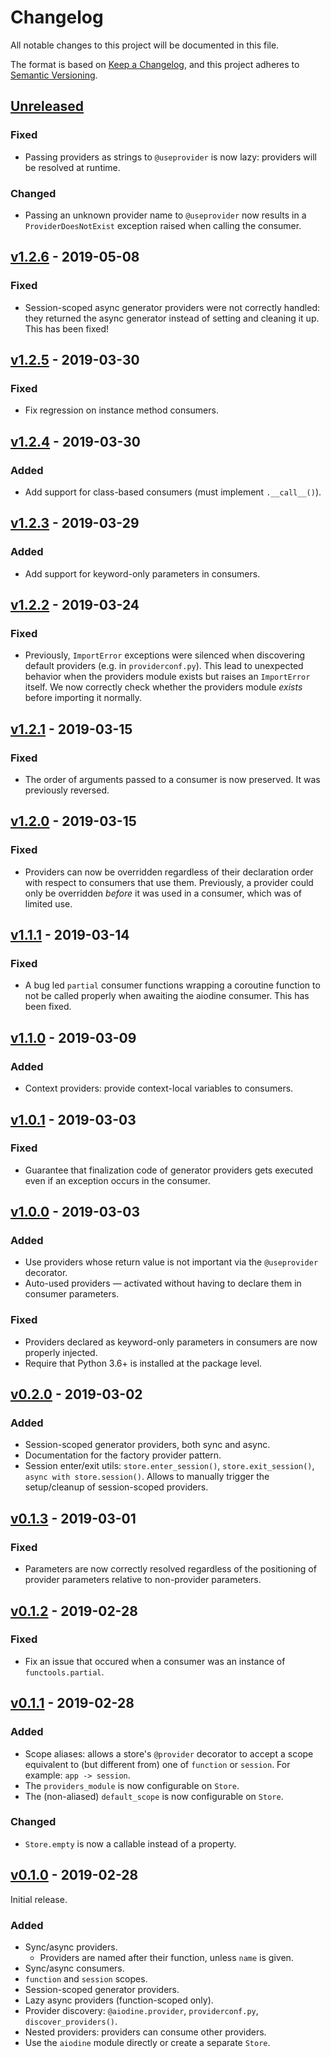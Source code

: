 # Changelog

All notable changes to this project will be documented in this file.

The format is based on [Keep a Changelog](https://keepachangelog.com/en/1.0.0/),
and this project adheres to [Semantic Versioning](https://semver.org/spec/v2.0.0.html).

## [Unreleased]

### Fixed

- Passing providers as strings to `@useprovider` is now lazy: providers will be resolved at runtime.

### Changed

- Passing an unknown provider name to `@useprovider` now results in a `ProviderDoesNotExist` exception raised when calling the consumer.

## [v1.2.6] - 2019-05-08

### Fixed

- Session-scoped async generator providers were not correctly handled: they returned the async generator instead of setting and cleaning it up. This has been fixed!

## [v1.2.5] - 2019-03-30

### Fixed

- Fix regression on instance method consumers.

## [v1.2.4] - 2019-03-30

### Added

- Add support for class-based consumers (must implement `.__call__()`).

## [v1.2.3] - 2019-03-29

### Added

- Add support for keyword-only parameters in consumers.

## [v1.2.2] - 2019-03-24

### Fixed

- Previously, `ImportError` exceptions were silenced when discovering default providers (e.g. in `providerconf.py`). This lead to unexpected behavior when the providers module exists but raises an `ImportError` itself. We now correctly check whether the providers module _exists_ before importing it normally.

## [v1.2.1] - 2019-03-15

### Fixed

- The order of arguments passed to a consumer is now preserved. It was previously reversed.

## [v1.2.0] - 2019-03-15

### Fixed

- Providers can now be overridden regardless of their declaration order with respect to consumers that use them. Previously, a provider could only be overridden _before_ it was used in a consumer, which was of limited use.

## [v1.1.1] - 2019-03-14

### Fixed

- A bug led `partial` consumer functions wrapping a coroutine function to not be called properly when awaiting the aiodine consumer. This has been fixed.

## [v1.1.0] - 2019-03-09

### Added

- Context providers: provide context-local variables to consumers.

## [v1.0.1] - 2019-03-03

### Fixed

- Guarantee that finalization code of generator providers gets executed even if an exception occurs in the consumer.

## [v1.0.0] - 2019-03-03

### Added

- Use providers whose return value is not important via the `@useprovider` decorator.
- Auto-used providers — activated without having to declare them in consumer parameters.

### Fixed

- Providers declared as keyword-only parameters in consumers are now properly injected.
- Require that Python 3.6+ is installed at the package level.

## [v0.2.0] - 2019-03-02

### Added

- Session-scoped generator providers, both sync and async.
- Documentation for the factory provider pattern.
- Session enter/exit utils: `store.enter_session()`, `store.exit_session()`, `async with store.session()`. Allows to manually trigger the setup/cleanup of session-scoped providers.

## [v0.1.3] - 2019-03-01

### Fixed

- Parameters are now correctly resolved regardless of the positioning of provider parameters relative to non-provider parameters.

## [v0.1.2] - 2019-02-28

### Fixed

- Fix an issue that occured when a consumer was an instance of `functools.partial`.

## [v0.1.1] - 2019-02-28

### Added

- Scope aliases: allows a store's `@provider` decorator to accept a scope equivalent to (but different from) one of `function` or `session`. For example: `app -> session`.
- The `providers_module` is now configurable on `Store`.
- The (non-aliased) `default_scope` is now configurable on `Store`.

### Changed

- `Store.empty` is now a callable instead of a property.

## [v0.1.0] - 2019-02-28

Initial release.

### Added

- Sync/async providers.
  - Providers are named after their function, unless `name` is given.
- Sync/async consumers.
- `function` and `session` scopes.
- Session-scoped generator providers.
- Lazy async providers (function-scoped only).
- Provider discovery: `@aiodine.provider`, `providerconf.py`, `discover_providers()`.
- Nested providers: providers can consume other providers.
- Use the `aiodine` module directly or create a separate `Store`.

[unreleased]: https://github.com/bocadilloproject/aiodine/compare/v1.2.6...HEAD
[v1.2.6]: https://github.com/bocadilloproject/aiodine/compare/v1.2.5...v1.2.6
[v1.2.5]: https://github.com/bocadilloproject/aiodine/compare/v1.2.4...v1.2.5
[v1.2.4]: https://github.com/bocadilloproject/aiodine/compare/v1.2.3...v1.2.4
[v1.2.3]: https://github.com/bocadilloproject/aiodine/compare/v1.2.2...v1.2.3
[v1.2.2]: https://github.com/bocadilloproject/aiodine/compare/v1.2.1...v1.2.2
[v1.2.1]: https://github.com/bocadilloproject/aiodine/compare/v1.2.0...v1.2.1
[v1.2.0]: https://github.com/bocadilloproject/aiodine/compare/v1.1.1...v1.2.0
[v1.1.1]: https://github.com/bocadilloproject/aiodine/compare/v1.1.0...v1.1.1
[v1.1.0]: https://github.com/bocadilloproject/aiodine/compare/v1.0.1...v1.1.0
[v1.0.1]: https://github.com/bocadilloproject/aiodine/compare/v1.0.0...v1.0.1
[v1.0.0]: https://github.com/bocadilloproject/aiodine/compare/v0.2.0...v1.0.0
[v0.2.0]: https://github.com/bocadilloproject/aiodine/compare/v0.1.3...v0.2.0
[v0.1.3]: https://github.com/bocadilloproject/aiodine/compare/v0.1.2...v0.1.3
[v0.1.2]: https://github.com/bocadilloproject/aiodine/compare/v0.1.1...v0.1.2
[v0.1.1]: https://github.com/bocadilloproject/aiodine/compare/v0.1.0...v0.1.1
[v0.1.0]: https://github.com/bocadilloproject/aiodine/releases/tag/v0.1.0
